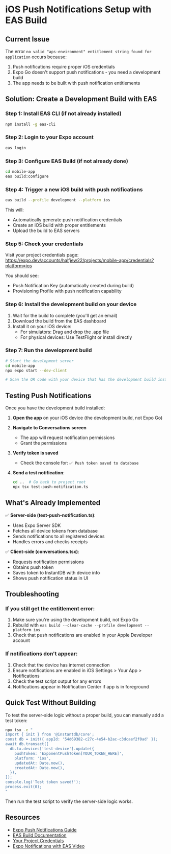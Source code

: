 # iOS Push Notifications Setup with EAS Build

## Current Issue
The error `no valid "aps-environment" entitlement string found for application` occurs because:
1. Push notifications require proper iOS credentials
2. Expo Go doesn't support push notifications - you need a development build
3. The app needs to be built with push notification entitlements

## Solution: Create a Development Build with EAS

### Step 1: Install EAS CLI (if not already installed)
```bash
npm install -g eas-cli
```

### Step 2: Login to your Expo account
```bash
eas login
```

### Step 3: Configure EAS Build (if not already done)
```bash
cd mobile-app
eas build:configure
```

### Step 4: Trigger a new iOS build with push notifications
```bash
eas build --profile development --platform ios
```

This will:
- Automatically generate push notification credentials
- Create an iOS build with proper entitlements
- Upload the build to EAS servers

### Step 5: Check your credentials
Visit your project credentials page:
https://expo.dev/accounts/halfjew22/projects/mobile-app/credentials?platform=ios

You should see:
- Push Notification Key (automatically created during build)
- Provisioning Profile with push notification capability

### Step 6: Install the development build on your device
1. Wait for the build to complete (you'll get an email)
2. Download the build from the EAS dashboard
3. Install it on your iOS device:
   - For simulators: Drag and drop the .app file
   - For physical devices: Use TestFlight or install directly

### Step 7: Run the development build
```bash
# Start the development server
cd mobile-app
npx expo start --dev-client

# Scan the QR code with your device that has the development build installed
```

## Testing Push Notifications

Once you have the development build installed:

1. **Open the app** on your iOS device (the development build, not Expo Go)

2. **Navigate to Conversations screen**
   - The app will request notification permissions
   - Grant the permissions

3. **Verify token is saved**
   - Check the console for: `✅ Push token saved to database`

4. **Send a test notification**:
   ```bash
   cd ..  # Go back to project root
   npx tsx test-push-notification.ts
   ```

## What's Already Implemented

✅ **Server-side (test-push-notification.ts)**:
- Uses Expo Server SDK
- Fetches all device tokens from database
- Sends notifications to all registered devices
- Handles errors and checks receipts

✅ **Client-side (conversations.tsx)**:
- Requests notification permissions
- Obtains push token
- Saves token to InstantDB with device info
- Shows push notification status in UI

## Troubleshooting

### If you still get the entitlement error:
1. Make sure you're using the development build, not Expo Go
2. Rebuild with `eas build --clear-cache --profile development --platform ios`
3. Check that push notifications are enabled in your Apple Developer account

### If notifications don't appear:
1. Check that the device has internet connection
2. Ensure notifications are enabled in iOS Settings > Your App > Notifications
3. Check the test script output for any errors
4. Notifications appear in Notification Center if app is in foreground

## Quick Test Without Building

To test the server-side logic without a proper build, you can manually add a test token:

```bash
npx tsx -e "
import { init } from '@instantdb/core';
const db = init({ appId: '54d69382-c27c-4e54-b2ac-c3dcaef2f0ad' });
await db.transact([
  db.tx.devices['test-device'].update({
    pushToken: 'ExponentPushToken[YOUR_TOKEN_HERE]',
    platform: 'ios',
    updatedAt: Date.now(),
    createdAt: Date.now(),
  }),
]);
console.log('Test token saved!');
process.exit(0);
"
```

Then run the test script to verify the server-side logic works.

## Resources
- [Expo Push Notifications Guide](https://docs.expo.dev/push-notifications/push-notifications-setup/)
- [EAS Build Documentation](https://docs.expo.dev/build/introduction/)
- [Your Project Credentials](https://expo.dev/accounts/halfjew22/projects/mobile-app/credentials?platform=ios)
- [Expo Notifications with EAS Video](https://www.youtube.com/watch?v=YOUR_VIDEO_ID)